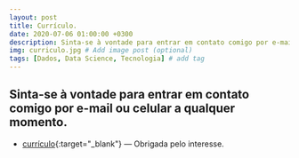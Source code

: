 ```yaml
---
layout: post
title: Currículo.
date: 2020-07-06 01:00:00 +0300
description: Sinta-se à vontade para entrar em contato comigo por e-mail a qualquer momento. # Add post description (optional)
img: curriculo.jpg # Add image post (optional)
tags: [Dados, Data Science, Tecnologia] # add tag
---
```


## Sinta-se à vontade para entrar em contato comigo por e-mail ou celular a qualquer momento.

*  [currículo](https://drive.google.com/file/d/1XHNxPhIa_U6FcVznmuWZEE4pAPWMZ9Dp/view?usp=sharing){:target="_blank"} — Obrigada pelo interesse.
